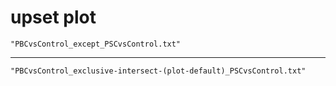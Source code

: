# upset plot

    "PBCvsControl_except_PSCvsControl.txt"

---

    "PBCvsControl_exclusive-intersect-(plot-default)_PSCvsControl.txt"

